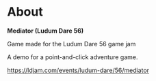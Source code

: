 # About

**Mediator (Ludum Dare 56)**

Game made for the Ludum Dare 56 game jam

A demo for a point-and-click adventure game.

https://ldjam.com/events/ludum-dare/56/mediator
